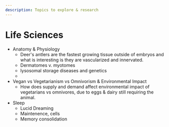 ```yaml
---
description: Topics to explore & research
---
```


# Life Sciences

* Anatomy & Physiology
  * Deer's antlers are the fastest growing tissue outside of embryos and what is interesting is they are vascularized and innervated.
  * Dermatomes v. myotomes 
  * lysosomal storage diseases and genetics
  * 
* Vegan vs Vegetarianism vs Omnivorism & Environmental Impact
  * How does supply and demand affect environmental impact of vegetarians vs omnivores, due to eggs & dairy still requiring the animal. 
* Sleep
  * Lucid Dreaming
  * Maintenence, cells
  * Memory consolidation

